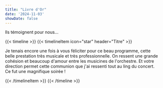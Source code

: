 ```yaml
---
title: "Livre d'Or"
date: '2024-11-03'
showDate: false
---
```

Ils témoignent pour nous...

{{< timeline >}}
{{< timelineItem icon="star" header="Titre" >}}

Je tenais encore une fois à vous féliciter pour ce beau programme, cette belle prestation très musicale et très professionnelle.
On ressent une grande cohésion et beaucoup d'amour entre les musicines de l'orchestre.
Et votre direction permet cette communion que j'ai ressenti tout au ling du concert.
Ce fut une magnifique soirée !

{{< /timelineItem >}}
{{< /timeline >}}

